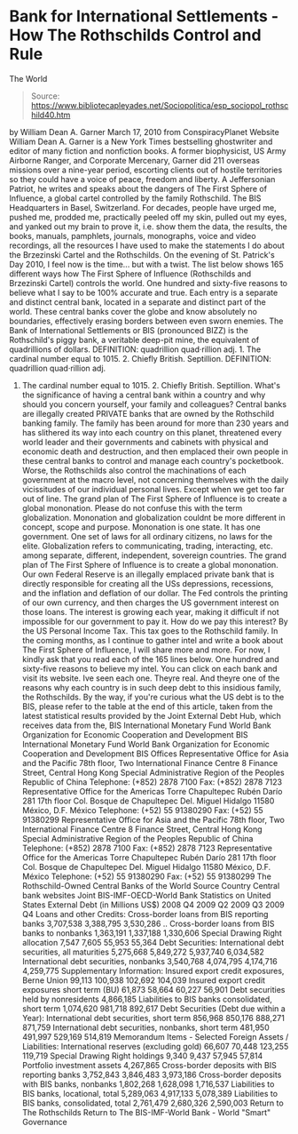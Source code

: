 # Bank for International Settlements - How The Rothschilds Control and Rule 
The World

> Source: https://www.bibliotecapleyades.net/Sociopolitica/esp_sociopol_rothschild40.htm

by William Dean A. Garner March 17, 2010
from ConspiracyPlanet Website
William Dean A. Garner is a New York Times bestselling ghostwriter and editor of many fiction and nonfiction books.
A former biophysicist, US Army Airborne Ranger, and Corporate Mercenary, Garner did 211 overseas missions over a nine-year period, escorting clients out of hostile territories so they could have
a voice of peace, freedom and liberty.
A Jeffersonian Patriot, he writes and speaks about the dangers of The First Sphere of Influence, a global cartel controlled by
the family Rothschild.
The BIS Headquarters in Basel, Switzerland.
For decades, people have urged me, pushed me, prodded me, practically peeled off my skin, pulled out my eyes, and yanked out my brain to prove it, i.e. show them the data, the results, the books, manuals, pamphlets, journals, monographs, voice and video recordings, all the resources I have used to make the statements I do about the Brzezinski Cartel and the Rothschilds. On the evening of St. Patrick's Day 2010, I feel now is the time... but with a twist. The list below shows 165 different ways how The First Sphere of Influence (Rothschilds and Brzezinski Cartel) controls the world. One hundred and sixty-five reasons to believe what I say to be 100% accurate and true. Each entry is a separate and distinct central bank, located in a separate and distinct part of the world. These central banks cover the globe and know absolutely no boundaries, effectively erasing borders between even sworn enemies. The Bank of International Settlements or BIS (pronounced BIZZ) is the Rothschild's piggy bank, a veritable deep-pit mine, the equivalent of quadrillions of dollars.
DEFINITION: quadrillion quad·rillion adj. 1. The cardinal number equal to 1015. 2. Chiefly British. Septillion.
DEFINITION: quadrillion quad·rillion adj.
1. The cardinal number equal to 1015. 2. Chiefly British. Septillion.
What's the significance of having a central bank within a country and why should you concern yourself, your family and colleagues? Central banks are illegally created PRIVATE banks that are owned by the Rothschild banking family. The family has been around for more than 230 years and has slithered its way into each country on this planet, threatened every world leader and their governments and cabinets with physical and economic death and destruction, and then emplaced their own people in these central banks to control and manage each country's pocketbook. Worse, the Rothschilds also control the machinations of each government at the macro level, not concerning themselves with the daily vicissitudes of our individual personal lives. Except when we get too far out of line. The grand plan of The First Sphere of Influence is to create a global mononation. Please do not confuse this with the term globalization. Mononation and globalization couldnt be more different in concept, scope and purpose. Mononation is one state. It has one government. One set of laws for all ordinary citizens, no laws for the elite. Globalization refers to communicating, trading, interacting, etc. among separate, different, independent, sovereign countries. The grand plan of The First Sphere of Influence is to create a global mononation. Our own Federal Reserve is an illegally emplaced private bank that is directly responsible for creating all the USs depressions, recessions, and the inflation and deflation of our dollar. The Fed controls the printing of our own currency, and then charges the US government interest on those loans.
The interest is growing each year, making it difficult if not impossible for our government to pay it.
How do we pay this interest? By the US Personal Income Tax. This tax goes to the Rothschild family. In the coming months, as I continue to gather intel and write a book about The First Sphere of Influence, I will share more and more. For now, I kindly ask that you read each of the 165 lines below. One hundred and sixty-five reasons to believe my intel.
You can click on each bank and visit its website. Ive seen each one. Theyre real. And theyre one of the reasons why each country is in such deep debt to this insidious family, the Rothschilds. By the way, if you're curious what the US debt is to the BIS, please refer to the table at the end of this article, taken from the latest statistical results provided by the Joint External Debt Hub, which receives data from the,
BIS International Monetary Fund World Bank Organization for Economic Cooperation and Development
BIS
International Monetary Fund
World Bank
Organization for Economic Cooperation and Development
BIS Offices
Representative Office for Asia and the Pacific 78th floor, Two International Finance Centre 8 Finance Street, Central Hong Kong Special Administrative Region of the Peoples Republic of China Telephone: (+852) 2878 7100 Fax: (+852) 2878 7123 Representative Office for the Americas Torre Chapultepec Rubén Darío 281 17th floor Col. Bosque de Chapultepec Del. Miguel Hidalgo 11580 México, D.F. México Telephone: (+52) 55 91380290 Fax: (+52) 55 91380299
Representative Office for Asia and the Pacific 78th floor, Two International Finance Centre 8 Finance Street, Central Hong Kong Special Administrative Region of the Peoples Republic of China Telephone: (+852) 2878 7100 Fax: (+852) 2878 7123
Representative Office for the Americas Torre Chapultepec Rubén Darío 281 17th floor Col. Bosque de Chapultepec Del. Miguel Hidalgo 11580 México, D.F. México Telephone: (+52) 55 91380290 Fax: (+52) 55 91380299
The Rothschild-Owned Central Banks of the World
Source
Country
Central bank websites
Joint BIS-IMF-OECD-World Bank Statistics on United States External Debt
(in Millions US$)
2008 Q4
2009 Q2
2009 Q3
2009 Q4
Loans and other Credits:
Cross-border loans from BIS reporting banks
3,707,538
3,388,795
3,530,286
..
Cross-border loans from BIS banks to nonbanks
1,363,191
1,337,188
1,330,606
Special Drawing Right allocation
7,547
7,605
55,953
55,364
Debt Securities:
International debt securities, all maturities
5,275,668
5,849,272
5,937,740
6,034,582
International debt securities, nonbanks
3,540,768
4,074,795
4,174,716
4,259,775
Supplementary Information:
Insured export credit exposures, Berne Union
99,113
100,938
102,692
104,039
Insured export credit exposures short term (BU)
61,873
58,664
60,227
56,901
Debt securities held by nonresidents
4,866,185
Liabilities to BIS banks consolidated, short term
1,074,620
981,718
892,617
Debt Securities (Debt due within a Year):
International debt securities, short term
856,968
850,176
888,271
871,759
International debt securities, nonbanks, short term
481,950
491,997
529,169
514,819
Memorandum Items - Selected Foreign Assets / Liabilities:
International reserves (excluding gold)
66,607
70,448
123,255
119,719
Special Drawing Right holdings
9,340
9,437
57,945
57,814
Portfolio investment assets
4,267,865
Cross-border deposits with BIS reporting banks
3,752,843
3,846,483
3,973,186
Cross-border deposits with BIS banks, nonbanks
1,802,268
1,628,098
1,716,537
Liabilities to BIS banks, locational, total
5,289,063
4,917,133
5,078,389
Liabilities to BIS banks, consolidated, total
2,761,479
2,680,326
2,590,003
Return to The Rothschilds
Return to The BIS-IMF-World Bank - World "Smart" Governance
